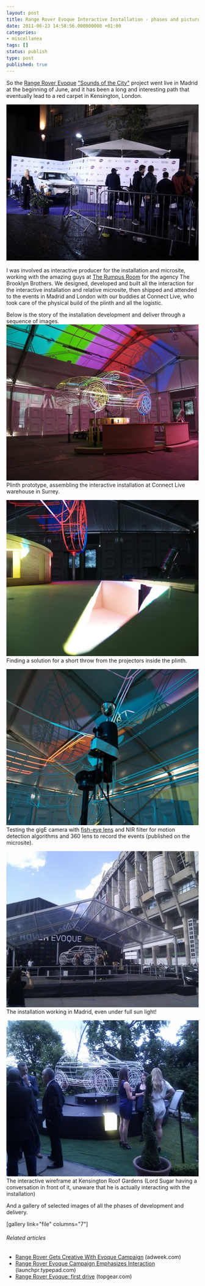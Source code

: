 ```yaml
---
layout: post
title: Range Rover Evoque Interactive Installation - phases and pictures
date: 2011-06-23 14:58:56.000000000 +01:00
categories:
- miscellanea
tags: []
status: publish
type: post
published: true
---
```

<p>So the <a class="zem_slink" title="Range Rover Evoque" rel="wikipedia" href="http://en.wikipedia.org/wiki/Range_Rover_Evoque">Range Rover Evoque</a> <a href="http://soundsofthecity.helloevoque.com">"Sounds of the City"</a> project went live in Madrid at the beginning of June, and it has been a long and interesting path that eventually lead to a red carpet in Kensington, London.</p>
<p><a href="http://tom.londondroids.com/wp-content/uploads/2011/06/IMG_20110616_223655.jpg"><img class="aligncenter size-medium wp-image-260" title="range rover evoque in kensington - red carpet" src="/images/IMG_20110616_223655-544x408.jpg" alt="range rover evoque in kensington - red carpet" width="544" height="408" /></a></p>
<p>I was involved as interactive producer for the installation and microsite, working with the amazing guys at <a href="http://www.therumpusroom.tv">The Rumpus Room</a> for the agency The Brooklyn Brothers. We designed, developed and built all the interaction for the interactive installation and relative microsite, then shipped and attended to the events in Madrid and London with our buddies at Connect Live, who took care of the physical build of the plinth and all the logistic.</p>
<p>Below is the story of the installation development and deliver through a sequence of images.<br />
<!--more--><a href="http://tom.londondroids.com/wp-content/uploads/2011/06/P5043584.jpg"><img class="aligncenter size-medium wp-image-247" title="range rover evoque - building the prototype" src="/images/P5043584-544x408.jpg" alt="range rover evoque - building the prototype" width="544" height="408" /></a>Plinth prototype, assembling the interactive installation at Connect Live warehouse in Surrey.</p>
<p><a href="http://tom.londondroids.com/wp-content/uploads/2011/06/P5043607.jpg"><img class="aligncenter size-medium wp-image-248" title="interactive plinth - placement of projectors" src="/images/P5043607-544x408.jpg" alt="interactive plinth - placement of projectors" width="544" height="408" /></a>Finding a solution for a short throw from the projectors inside the plinth.</p>
<p><a href="http://tom.londondroids.com/wp-content/uploads/2011/06/P5043630.jpg"><img class="aligncenter size-medium wp-image-249" title="interactive plinth - computer vision + 360 lens tests" src="/images/P5043630-544x408.jpg" alt="interactive plinth - computer vision + 360 lens tests" width="544" height="408" /></a>Testing the gigE camera with <a class="zem_slink" title="Fisheye lens" rel="wikipedia" href="http://en.wikipedia.org/wiki/Fisheye_lens">fish-eye lens</a> and NIR filter for motion detection algorithms and 360 lens to record the events (published on the microsite).</p>
<p><a href="http://tom.londondroids.com/wp-content/uploads/2011/06/IMG_20110603_181508.jpg"><img class="aligncenter size-medium wp-image-256" title="range rover evoque - dancing sessions" src="/images/IMG_20110603_181508-544x408.jpg" alt="range rover evoque - dancing sessions" width="544" height="408" /></a>The installation working in Madrid, even under full sun light!</p>
<p><a href="http://tom.londondroids.com/wp-content/uploads/2011/06/IMG_20110616_205818.jpg"><img class="aligncenter size-medium wp-image-259" title="lord sugar - hope I won't be fired..." src="/images/IMG_20110616_205818-544x408.jpg" alt="lord sugar - hope I won't be fired..." width="544" height="408" /></a>The interactive wireframe at Kensington Roof Gardens (Lord Sugar having a conversation in front of it, unaware that he is actually interacting with the installation)</p>
<p>And a gallery of selected images of all the phases of development and delivery.</p>
<p>[gallery link="file" columns="7"]</p>
<h6 class="zemanta-related-title" style="font-size: 1em;">Related articles</h6>
<ul class="zemanta-article-ul">
<li class="zemanta-article-ul-li"><a href="http://www.adweek.com/news/advertising-branding/range-rover-gets-creative-evoque-campaign-131680">Range Rover Gets Creative With Evoque Campaign</a> (adweek.com)</li>
<li class="zemanta-article-ul-li"><a href="http://launchpr.typepad.com/schneiderassociates/2011/06/range-rover-evoque-campaign-emphasizes-interaction.html">Range Rover Evoque Campaign Emphasizes Interaction</a> (launchpr.typepad.com)</li>
<li class="zemanta-article-ul-li"><a href="http://www.topgear.com/uk/car-news/land-rover-evoque-driven-2011-03">Range Rover Evoque: first drive</a> (topgear.com)</li>
</ul>

